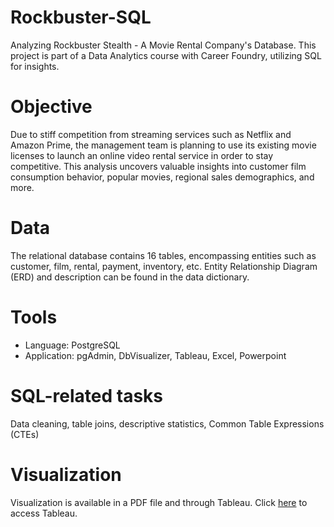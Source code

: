 # Rockbuster-SQL
Analyzing Rockbuster Stealth - A Movie Rental Company's Database. This project is part of a Data Analytics course with Career Foundry, utilizing SQL for insights.
# Objective
Due to stiff competition from streaming services such as Netflix and Amazon Prime, the management team is planning to use its existing movie licenses to launch an online video rental service in order to stay competitive. This analysis uncovers valuable insights into customer film consumption behavior, popular movies, regional sales demographics, and more.
# Data
The relational database contains 16 tables, encompassing entities such as customer, film, rental, payment, inventory, etc. Entity Relationship Diagram (ERD) and description can be found in the data dictionary.
# Tools
- Language: PostgreSQL
- Application: pgAdmin, DbVisualizer, Tableau, Excel, Powerpoint
# SQL-related tasks
Data cleaning, table joins, descriptive statistics, Common Table Expressions (CTEs)
# Visualization
Visualization is available in a PDF file and through Tableau. Click [here](https://public.tableau.com/views/Rockbuster_Presentation/Story1?:language=en-US&:display_count=n&:origin=viz_share_link) to access Tableau. 
